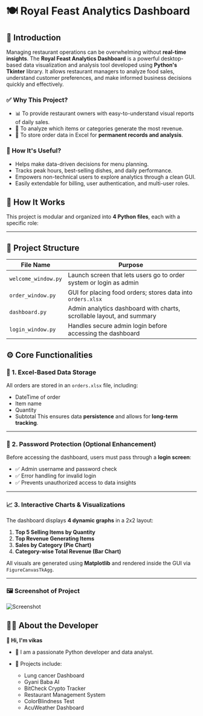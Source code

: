 # 🍽️ Royal Feast Analytics Dashboard

## 📘 Introduction

Managing restaurant operations can be overwhelming without **real-time insights**. The **Royal Feast Analytics Dashboard** is a powerful desktop-based data visualization and analysis tool developed using **Python's Tkinter** library. It allows restaurant managers to analyze food sales, understand customer preferences, and make informed business decisions quickly and effectively.

### ✅ Why This Project?

- 📊 To provide restaurant owners with easy-to-understand visual reports of daily sales.
- 🧠 To analyze which items or categories generate the most revenue.
- 📁 To store order data in Excel for **permanent records and analysis**.

### 🚀 How It's Useful?

- Helps make data-driven decisions for menu planning.
- Tracks peak hours, best-selling dishes, and daily performance.
- Empowers non-technical users to explore analytics through a clean GUI.
- Easily extendable for billing, user authentication, and multi-user roles.

## 🚀 How It Works

This project is modular and organized into **4 Python files**, each with a specific role:

---

## 🧩 Project Structure

| File Name            | Purpose                                                                 |
|----------------------|-------------------------------------------------------------------------|
| `welcome_window.py`  | Launch screen that lets users go to order system or login as admin      |
| `order_window.py`    | GUI for placing food orders; stores data into `orders.xlsx`             |
| `dashboard.py`       | Admin analytics dashboard with charts, scrollable layout, and summary   |
| `login_window.py`    | Handles secure admin login before accessing the dashboard               |

## ⚙️ Core Functionalities

### 📁 1. Excel-Based Data Storage

All orders are stored in an `orders.xlsx` file, including:
- DateTime of order
- Item name
- Quantity
- Subtotal
This ensures data **persistence** and allows for **long-term tracking**.

---

### 🔐 2. Password Protection (Optional Enhancement)

Before accessing the dashboard, users must pass through a **login screen**:

- ✅ Admin username and password check
- ✅ Error handling for invalid login
- ✅ Prevents unauthorized access to data insights
---

### 📈 3. Interactive Charts & Visualizations

The dashboard displays **4 dynamic graphs** in a 2x2 layout:
1. **Top 5 Selling Items by Quantity**
2. **Top Revenue Generating Items**
3. **Sales by Category (Pie Chart)**
4. **Category-wise Total Revenue (Bar Chart)**

All visuals are generated using **Matplotlib** and rendered inside the GUI via `FigureCanvasTkAgg`.

---
### 🖼️ Screenshot of Project
![Screenshot](images/collage1.png)

## 👨‍💻 About the Developer

**👋 Hi, I'm vikas**

- 💼 I am a passionate Python developer and data analyst.

- 🚀 Projects include:
  - Lung cancer Dashboard
  - Gyani Baba AI
  - BitCheck Crypto Tracker
  - Restaurant Management System
  - ColorBlindness Test
  - AcuWeather Dashboard